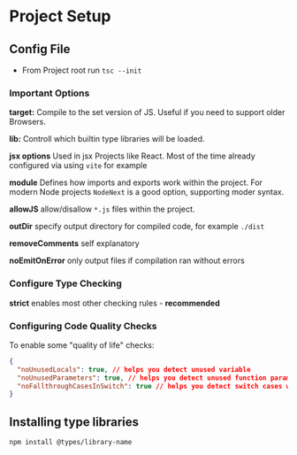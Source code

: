 # Project Setup

## Config File

- From Project root run `tsc --init`

### Important Options

**target:**
Compile to the set version of JS. Useful if you need to support older Browsers.

**lib:**
Controll which builtin type libraries will be loaded.

**jsx options**
Used in jsx Projects like React. Most of the time already configured via using `vite` for example

**module**
Defines how imports and exports work within the project.
For modern Node projects `NodeNext` is a good option, supporting moder syntax.

**allowJS**
allow/disallow `*.js` files within the project.

**outDir**
specify output directory for compiled code, for example `./dist`

**removeComments**
self explanatory

**noEmitOnError**
only output files if compilation ran without errors

### Configure Type Checking

**strict**
enables most other checking rules - **recommended**

### Configuring Code Quality Checks

To enable some "quality of life" checks:

```json
{
  "noUnusedLocals": true, // helps you detect unused variable
  "noUnusedParameters": true, // helps you detect unused function parameters
  "noFallthroughCasesInSwitch": true // helps you detect switch cases without break or return
}
```

## Installing type libraries

`npm install @types/library-name`
